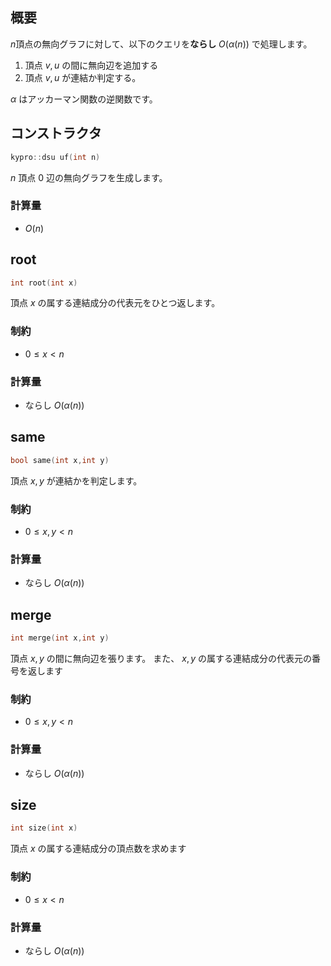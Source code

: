 ## 概要

$n$頂点の無向グラフに対して、以下のクエリを**ならし** $O(\alpha(n))$ で処理します。

1. 頂点 $v,u$ の間に無向辺を追加する
1. 頂点 $v,u$ が連結か判定する。

$\alpha$ はアッカーマン関数の逆関数です。

## コンストラクタ

```cpp
kypro::dsu uf(int n)
```

$n$ 頂点 $0$ 辺の無向グラフを生成します。

### 計算量

- $O(n)$

## root

```cpp
int root(int x)
```

頂点 $x$ の属する連結成分の代表元をひとつ返します。

### 制約

- $0 \leq x \lt n$

### 計算量

- ならし $O(\alpha(n))$

## same

```cpp
bool same(int x,int y)
```

頂点 $x,y$ が連結かを判定します。

### 制約

- $0 \leq x,y \lt n$

### 計算量

- ならし $O(\alpha(n))$

## merge

```cpp
int merge(int x,int y)
```

頂点 $x,y$ の間に無向辺を張ります。
また、 $x,y$ の属する連結成分の代表元の番号を返します

### 制約

- $0 \leq x,y \lt n$

### 計算量

- ならし $O(\alpha(n))$

## size

```cpp
int size(int x)
```

頂点 $x$ の属する連結成分の頂点数を求めます

### 制約

- $0 \leq x \lt n$

### 計算量

- ならし $O(\alpha(n))$
